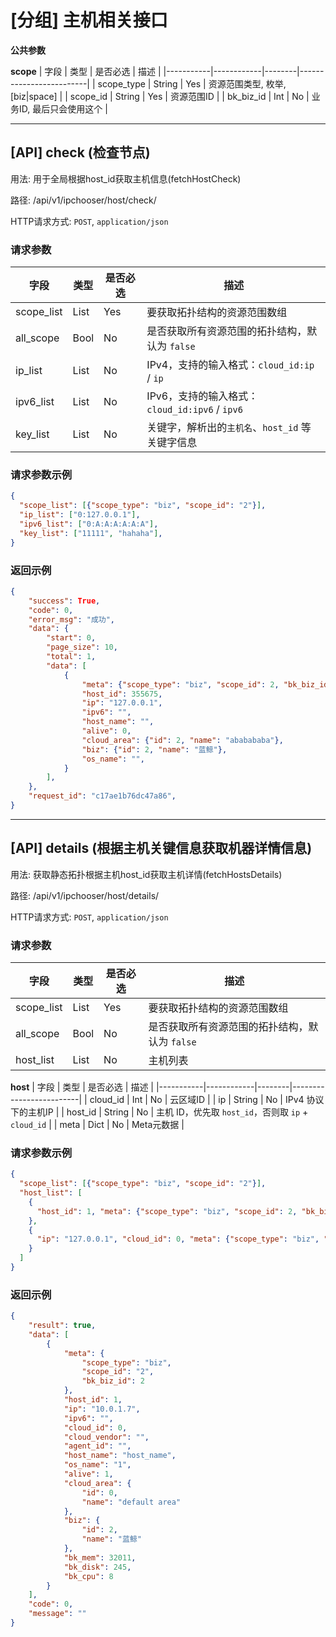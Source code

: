 # [分组] 主机相关接口

**公共参数**

**scope**
| 字段 | 类型 | 是否必选 | 描述  |
|-----------|------------|--------|-------------------------|
| scope_type | String | Yes | 资源范围类型, 枚举, [biz|space] |
| scope_id | String | Yes | 资源范围ID |
| bk_biz_id | Int | No | 业务ID, 最后只会使用这个 |

<hr>

## [API] check (检查节点)

用法: 用于全局根据host_id获取主机信息(fetchHostCheck)

路径: /api/v1/ipchooser/host/check/

HTTP请求方式: `POST`, `application/json`

### 请求参数

| 字段 | 类型 | 是否必选 | 描述  |
|-----------|------------|------|-------------------------|
| scope_list | List | Yes  | 要获取拓扑结构的资源范围数组 |
| all_scope | Bool | No   | 是否获取所有资源范围的拓扑结构，默认为 `false` |
| ip_list | List | No   | IPv4，支持的输入格式：`cloud_id:ip` / `ip` |
| ipv6_list | List | No   | IPv6，支持的输入格式：`cloud_id:ipv6` / `ipv6` |
| key_list | List | No   | 关键字，解析出的`主机名`、`host_id` 等关键字信息 |


### 请求参数示例

```json
{
  "scope_list": [{"scope_type": "biz", "scope_id": "2"}],
  "ip_list": ["0:127.0.0.1"],
  "ipv6_list": ["0:A:A:A:A:A:A"],
  "key_list": ["11111", "hahaha"],
}
```

### 返回示例

```json
{
    "success": True,
    "code": 0,
    "error_msg": "成功",
    "data": {
        "start": 0,
        "page_size": 10,
        "total": 1,
        "data": [
            {
                "meta": {"scope_type": "biz", "scope_id": 2, "bk_biz_id": 2},
                "host_id": 355675,
                "ip": "127.0.0.1",
                "ipv6": "",
                "host_name": "",
                "alive": 0,
                "cloud_area": {"id": 2, "name": "ababababa"},
                "biz": {"id": 2, "name": "蓝鲸"},
                "os_name": "",
            }
        ],
    },
    "request_id": "c17ae1b76dc47a86",
}
```

<hr>

## [API] details (根据主机关键信息获取机器详情信息)

用法: 获取静态拓扑根据主机host_id获取主机详情(fetchHostsDetails)

路径: /api/v1/ipchooser/host/details/

HTTP请求方式: `POST`, `application/json`

### 请求参数

| 字段 | 类型 | 是否必选 | 描述  |
|-----------|------------|------|-------------------------|
| scope_list | List | Yes  | 要获取拓扑结构的资源范围数组 |
| all_scope | Bool | No   | 是否获取所有资源范围的拓扑结构，默认为 `false` |
| host_list | List | No   | 主机列表 |

**host**
| 字段 | 类型 | 是否必选 | 描述  |
|-----------|------------|--------|-------------------------|
| cloud_id | Int | No | 云区域ID |
| ip | String | No | IPv4 协议下的主机IP |
| host_id | String | No | 主机 ID，优先取 `host_id`，否则取 `ip` + `cloud_id` |
| meta | Dict | No | Meta元数据 |


### 请求参数示例

```json
{
  "scope_list": [{"scope_type": "biz", "scope_id": "2"}],
  "host_list": [
    {
      "host_id": 1, "meta": {"scope_type": "biz", "scope_id": 2, "bk_biz_id": 2}
    },
    {
      "ip": "127.0.0.1", "cloud_id": 0, "meta": {"scope_type": "biz", "scope_id": 2, "bk_biz_id": 2}
    }
  ]
}
```

### 返回示例

```json
{
    "result": true,
    "data": [
        {
            "meta": {
                "scope_type": "biz",
                "scope_id": "2",
                "bk_biz_id": 2
            },
            "host_id": 1,
            "ip": "10.0.1.7",
            "ipv6": "",
            "cloud_id": 0,
            "cloud_vendor": "",
            "agent_id": "",
            "host_name": "host_name",
            "os_name": "1",
            "alive": 1,
            "cloud_area": {
                "id": 0,
                "name": "default area"
            },
            "biz": {
                "id": 2,
                "name": "蓝鲸"
            },
            "bk_mem": 32011,
            "bk_disk": 245,
            "bk_cpu": 8
        }
    ],
    "code": 0,
    "message": ""
}
```
